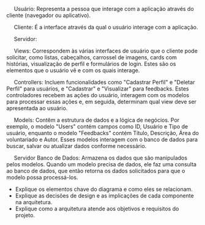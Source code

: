 &nbsp;&nbsp;&nbsp;&nbsp; Usuário: Representa a pessoa que interage com a aplicação através do cliente (navegador ou aplicativo).

&nbsp;&nbsp;&nbsp;&nbsp; Cliente: É a interface através da qual o usuário interage com a aplicação.

&nbsp;&nbsp;&nbsp;&nbsp; Servidor:

&nbsp;&nbsp;&nbsp;&nbsp; Views: Correspondem às várias interfaces de usuário que o cliente pode solicitar, como listas, cabeçalhos, carrossel de imagens, cards com histórias, visualização de perfil e formulários de login. Estes são os elementos que o usuário vê e com os quais interage.

&nbsp;&nbsp;&nbsp;&nbsp; Controllers: Incluem funcionalidades como "Cadastrar Perfil" e "Deletar Perfil" para usuários, e "Cadastrar" e "Visualizar" para feedbacks. Estes controladores recebem as ações do usuário, interagem com os modelos para processar essas ações e, em seguida, determinam qual view deve ser apresentada ao usuário.

&nbsp;&nbsp;&nbsp;&nbsp; Models: Contêm a estrutura de dados e a lógica de negócios. Por exemplo, o modelo "Users" contém campos como ID, Usuário e Tipo de usuário, enquanto o modelo "Feedbacks" contém Título, Descrição, Área do voluntariado e Autor. Esses modelos interagem com o banco de dados para buscar, salvar ou atualizar dados conforme necessário.

&nbsp;&nbsp;&nbsp;&nbsp; Servidor Banco de Dados: Armazena os dados que são manipulados pelos modelos. Quando um modelo precisa de dados, ele faz uma consulta ao banco de dados, que então retorna os dados solicitados para que o modelo possa processá-los.


- Explique os elementos chave do diagrama e como eles se relacionam.
- Explique as decisões de design e as implicações de cada componente na arquitetura.
- Explique como a arquitetura atende aos objetivos e requisitos do projeto.







